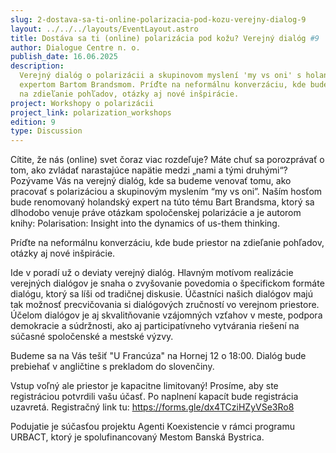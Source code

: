```yaml
---
slug: 2-dostava-sa-ti-online-polarizacia-pod-kozu-verejny-dialog-9
layout: ../../../layouts/EventLayout.astro
title: Dostáva sa ti (online) polarizácia pod kožu? Verejný dialóg #9
author: Dialogue Centre n. o.
publish_date: 16.06.2025
description:
  Verejný dialóg o polarizácii a skupinovom myslení 'my vs oni' s holandským
  expertom Bartom Brandsmom. Príďte na neformálnu konverzáciu, kde bude priestor
  na zdieľanie pohľadov, otázky aj nové inšpirácie.
project: Workshopy o polarizácii
project_link: polarization_workshops
edition: 9
type: Discussion
---
```


Cítite, že nás (online) svet čoraz viac rozdeľuje? Máte chuť sa porozprávať o tom, ako zvládať narastajúce napätie medzi „nami a tými druhými“?
Pozývame Vás na verejný dialóg, kde sa budeme venovať tomu, ako pracovať s polarizáciou a skupinovým myslením “my vs oni”.
Naším hosťom bude renomovaný holandský expert na túto tému Bart Brandsma, ktorý sa dlhodobo venuje práve otázkam spoločenskej polarizácie a je autorom knihy: Polarisation: Insight into the dynamics of us-them thinking.

Príďte na neformálnu konverzáciu, kde bude priestor na zdieľanie pohľadov, otázky aj nové inšpirácie.

Ide v poradí už o deviaty verejný dialóg. Hlavným motívom realizácie verejných dialógov je snaha o zvyšovanie povedomia o špecifickom formáte dialógu, ktorý sa líši od tradičnej diskusie. Účastníci našich dialógov majú tak možnosť precvičovania si dialógových zručností vo verejnom priestore. Účelom dialógov je aj skvalitňovanie vzájomných vzťahov v meste, podpora demokracie a súdržnosti, ako aj participatívneho vytvárania riešení na súčasné spoločenské a mestské výzvy.

Budeme sa na Vás tešiť "U Francúza" na Hornej 12 o 18:00.
Dialóg bude prebiehať v angličtine s prekladom do slovenčiny.

Vstup voľný ale priestor je kapacitne limitovaný!
Prosíme, aby ste registráciou potvrdili vašu účasť. Po naplnení kapacít bude registrácia uzavretá.
Registračný link tu:
https://forms.gle/dx4TCziHZyVSe3Ro8

Podujatie je súčasťou projektu Agenti Koexistencie v rámci programu URBACT, ktorý je spolufinancovaný Mestom Banská Bystrica.
